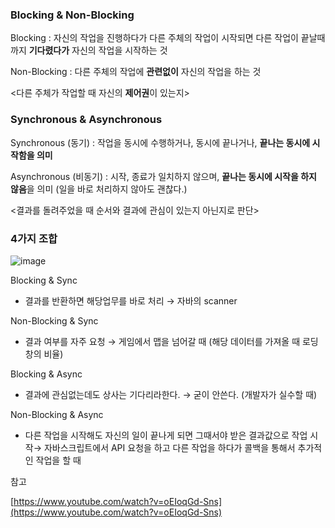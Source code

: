 ### Blocking & Non-Blocking

Blocking : 자신의 작업을 진행하다가 다른 주체의 작업이 시작되면 다른 작업이 끝날때까지 **기다렸다가** 자신의 작업을 시작하는 것

Non-Blocking : 다른 주체의 작업에 **관련없이** 자신의 작업을 하는 것

<다른 주체가 작업할 때 자신의 **제어권**이 있는지>

### Synchronous & Asynchronous

Synchronous (동기) : 작업을 동시에 수행하거나, 동시에 끝나거나, **끝나는 동시에 시작함을 의미**

Asynchronous (비동기) : 시작, 종료가 일치하지 않으며, **끝나는 동시에 시작을 하지 않음**을 의미 (일을 바로 처리하지 않아도 괜찮다.)

<결과를 돌려주었을 때 순서와 결과에 관심이 있는지 아닌지로 판단>

### 4가지 조합

![image](https://user-images.githubusercontent.com/70627982/211824642-2d5a9383-894e-4933-b320-eee931d75fa2.png)


Blocking & Sync

- 결과를 반환하면 해당업무를 바로 처리 → 자바의 scanner

Non-Blocking & Sync

- 결과 여부를 자주 요청 → 게임에서 맵을 넘어갈 때 (해당 데이터를 가져올 때 로딩창의 비율)

Blocking & Async

- 결과에 관심없는데도 상사는 기다리라한다. → 굳이 안쓴다. (개발자가 실수할 때)

Non-Blocking & Async

- 다른 작업을 시작해도 자신의 일이 끝나게 되면 그때서야 받은 결과값으로 작업 시작→ 자바스크립트에서 API 요청을 하고 다른 작업을 하다가 콜백을 통해서 추가적인 작업을 할 때

참고

[https://www.youtube.com/watch?v=oEIoqGd-Sns](https://www.youtube.com/watch?v=oEIoqGd-Sns)
